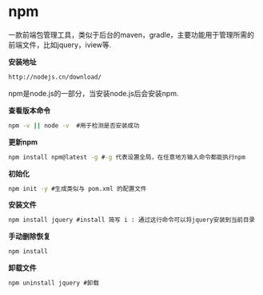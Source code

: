 # npm

一款前端包管理工具，类似于后台的maven，gradle，主要功能用于管理所需的前端文件，比如jquery，iview等.

**安装地址**

```txt
http://nodejs.cn/download/
```

npm是node.js的一部分，当安装node.js后会安装npm.

**查看版本命令**

```cmd
npm -v || node -v  #用于检测是否安装成功
```



**更新npm**

```cmd
npm install npm@latest -g #-g 代表设置全局，在任意地方输入命令都能执行npm
```

**初始化**

```cmd
npm init -y #生成类似与 pom.xml 的配置文件
```

**安装文件**

```cmd
npm install jquery #install 简写 i : 通过这行命令可以将jquery安装到当前目录
```

**手动删除恢复**

```cmd
npm install
```

**卸载文件**

```cmd
npm uninstall jquery #卸载
```

